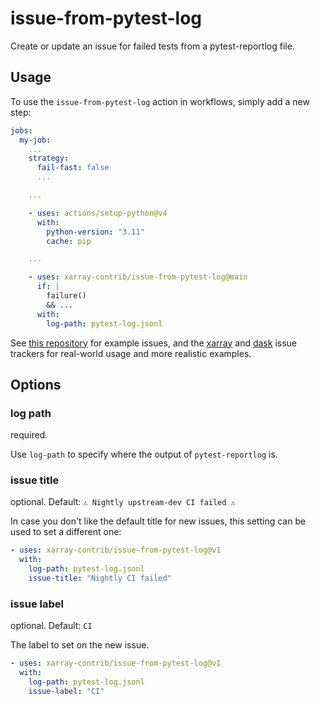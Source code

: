 # issue-from-pytest-log

Create or update an issue for failed tests from a pytest-reportlog file.

## Usage

To use the `issue-from-pytest-log` action in workflows, simply add a new step:

```yaml
jobs:
  my-job:
    ...
    strategy:
      fail-fast: false
      ...

    ...

    - uses: actions/setup-python@v4
      with:
        python-version: "3.11"
        cache: pip

    ...

    - uses: xarray-contrib/issue-from-pytest-log@main
      if: |
        failure()
        && ...
      with:
        log-path: pytest-log.jsonl
```

See [this repository](https://github.com/keewis/reportlog-test/issues) for example issues, and the [xarray](https://github.com/pydata/xarray/issues) and [dask](https://github.com/dask/dask/issues) issue trackers for real-world usage and more realistic examples.

## Options

### log path

required.

Use `log-path` to specify where the output of `pytest-reportlog` is.

### issue title

optional. Default: `⚠️ Nightly upstream-dev CI failed ⚠️`

In case you don't like the default title for new issues, this setting can be used to set a different one:

```yaml
- uses: xarray-contrib/issue-from-pytest-log@v1
  with:
    log-path: pytest-log.jsonl
    issue-title: "Nightly CI failed"
```

### issue label

optional. Default: `CI`

The label to set on the new issue.

```yaml
- uses: xarray-contrib/issue-from-pytest-log@v1
  with:
    log-path: pytest-log.jsonl
    issue-label: "CI"
```
